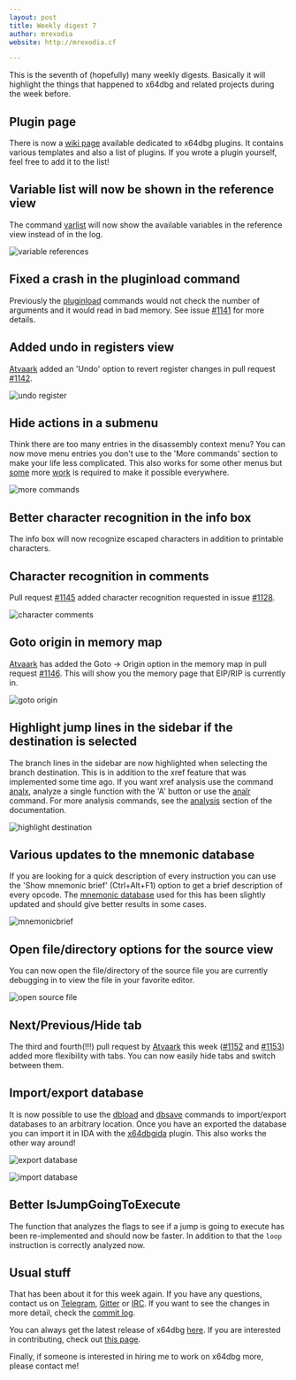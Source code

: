 ```yaml
---
layout: post
title: Weekly digest 7
author: mrexodia
website: http://mrexodia.cf

---
```


This is the seventh of (hopefully) many weekly digests. Basically it will highlight the things that happened to x64dbg and related projects during the week before.

## Plugin page

There is now a [wiki page](http://plugins.x64dbg.com) available dedicated to x64dbg plugins. It contains various templates and also a list of plugins. If you wrote a plugin yourself, feel free to add it to the list!

## Variable list will now be shown in the reference view

The command [varlist](http://x64dbg.readthedocs.io/en/latest/commands/variables/varlist.html) will now show the available variables in the reference view instead of in the log.

![variable references](https://i.imgur.com/LbNSLcZ.png)

## Fixed a crash in the pluginload command

Previously the [pluginload](http://x64dbg.readthedocs.io/en/latest/commands/plugins/plugload.html) commands would not check the number of arguments and it would read in bad memory. See issue [#1141](https://github.com/x64dbg/x64dbg/issues/1141) for more details.

## Added undo in registers view

[Atvaark](https://github.com/Atvaark) added an 'Undo' option to revert register changes in pull request [#1142](https://github.com/x64dbg/x64dbg/pull/1142).

![undo register](https://i.imgur.com/tVpXtjI.png)

## Hide actions in a submenu

Think there are too many entries in the disassembly context menu? You can now move menu entries you don't use to the 'More commands' section to make your life less complicated. This also works for some other menus but [some](https://github.com/x64dbg/x64dbg/issues/1154) more [work](https://github.com/x64dbg/x64dbg/issues/1155) is required to make it possible everywhere.

![more commands](https://i.imgur.com/Nn2Go1o.png) 

## Better character recognition in the info box

The info box will now recognize escaped characters in addition to printable characters.

## Character recognition in comments

Pull request [#1145](https://github.com/x64dbg/x64dbg/pull/1145) added character recognition requested in issue [#1128](https://github.com/x64dbg/x64dbg/issues/1128).

![character comments](https://i.imgur.com/prSMBuD.png)

## Goto origin in memory map

[Atvaark](https://github.com/Atvaark) has added the Goto -> Origin option in the memory map in pull request [#1146](https://github.com/x64dbg/x64dbg/pull/1146). This will show you the memory page that EIP/RIP is currently in.

![goto origin](https://i.imgur.com/KTJrtbB.png)

## Highlight jump lines in the sidebar if the destination is selected

The branch lines in the sidebar are now highlighted when selecting the branch destination. This is in addition to the xref feature that was implemented some time ago. If you want xref analysis use the command [analx](http://x64dbg.readthedocs.io/en/latest/commands/analysis/analxrefs.html), analyze a single function with the 'A' button or use the [analr](http://x64dbg.readthedocs.io/en/latest/commands/analysis/analrecur.html) command. For more analysis commands, see the [analysis](http://x64dbg.readthedocs.io/en/latest/commands/analysis/index.html) section of the documentation.

![highlight destination](https://i.imgur.com/d5IH0vi.png)

## Various updates to the mnemonic database

If you are looking for a quick description of every instruction you can use the 'Show mnemonic brief' (Ctrl+Alt+F1) option to get a brief description of every opcode. The [mnemonic database](https://github.com/x64dbg/idaref) used for this has been slightly updated and should give better results in some cases.  

![mnemonicbrief](https://i.imgur.com/xJbRByS.png)

## Open file/directory options for the source view

You can now open the file/directory of the source file you are currently debugging in to view the file in your favorite editor.

![open source file](https://i.imgur.com/ydB5tvl.png)

## Next/Previous/Hide tab

The third and fourth(!!!) pull request by [Atvaark](https://github.com/Atvaark) this week ([#1152](https://github.com/x64dbg/x64dbg/pull/1152) and [#1153](https://github.com/x64dbg/x64dbg/pull/1153)) added more flexibility with tabs. You can now easily hide tabs and switch between them.

## Import/export database

It is now possible to use the [dbload](http://x64dbg.readthedocs.io/en/latest/commands/user-database/dbload.html) and [dbsave](http://x64dbg.readthedocs.io/en/latest/commands/user-database/dbsave.html) commands to import/export databases to an arbitrary location. Once you have an exported the database you can import it in IDA with the [x64dbgida](https://github.com/x64dbg/x64dbgida) plugin. This also works the other way around!

![export database](https://i.imgur.com/SPsb6Tl.png)

![import database](https://i.imgur.com/x3c35BU.png)

## Better IsJumpGoingToExecute

The function that analyzes the flags to see if a jump is going to execute has been re-implemented and should now be faster. In addition to that the `loop` instruction is correctly analyzed now. 

## Usual stuff

That has been about it for this week again. If you have any questions, contact us on [Telegram](http://telegram.x64dbg.com), [Gitter](http://gitter.x64dbg.com) or [IRC](http://webchat.freenode.net/?channels=x64dbg). If you want to see the changes in more detail, check the [commit log](https://github.com/x64dbg/x64dbg/commits).

You can always get the latest release of x64dbg [here](http://releases.x64dbg.com). If you are interested in contributing, check out [this page](http://contribute.x64dbg.com).

Finally, if someone is interested in hiring me to work on x64dbg more, please contact me!